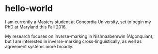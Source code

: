 # hello-world

I am currently a Masters student at Concordia University, set to begin my PhD at Maryland this Fall 2016. 

My research focuses on inverse-marking in Nishnaabemwin (Algonquian), but I am interested in inverse-marking cross-linguistically, as well as agreement systems more broadly. 
